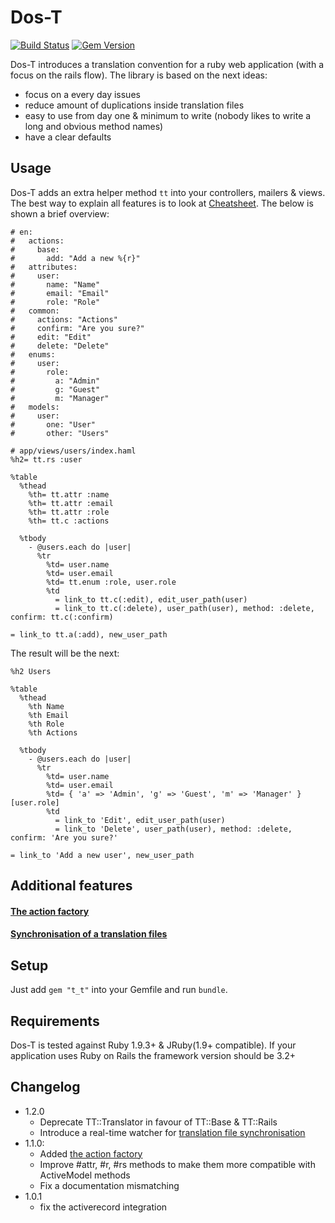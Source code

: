 # Dos-T

[![Build Status](https://travis-ci.org/jalkoby/tt.svg?branch=master)](https://travis-ci.org/jalkoby/tt)
[![Gem Version](https://badge.fury.io/rb/t_t.svg)](https://badge.fury.io/rb/t_t)

Dos-T introduces a translation convention for a ruby web application (with a focus on the rails flow). The library is based on the next ideas:
- focus on a every day issues
- reduce amount of duplications inside translation files
- easy to use from day one & minimum to write (nobody likes to write a long and obvious method names)
- have a clear defaults

## Usage

Dos-T adds an extra helper method `tt` into your controllers, mailers & views. The best way to explain all features
is to look at [Cheatsheet](./cheatsheet.md). The below is shown a brief overview:

```Haml
# en:
#   actions:
#     base:
#       add: "Add a new %{r}"
#   attributes:
#     user:
#       name: "Name"
#       email: "Email"
#       role: "Role"
#   common:
#     actions: "Actions"
#     confirm: "Are you sure?"
#     edit: "Edit"
#     delete: "Delete"
#   enums:
#     user:
#       role:
#         a: "Admin"
#         g: "Guest"
#         m: "Manager"
#   models:
#     user:
#       one: "User"
#       other: "Users"

# app/views/users/index.haml
%h2= tt.rs :user

%table
  %thead
    %th= tt.attr :name
    %th= tt.attr :email
    %th= tt.attr :role
    %th= tt.c :actions

  %tbody
    - @users.each do |user|
      %tr
        %td= user.name
        %td= user.email
        %td= tt.enum :role, user.role
        %td
          = link_to tt.c(:edit), edit_user_path(user)
          = link_to tt.c(:delete), user_path(user), method: :delete, confirm: tt.c(:confirm)

= link_to tt.a(:add), new_user_path
```

The result will be the next:
```Haml
%h2 Users

%table
  %thead
    %th Name
    %th Email
    %th Role
    %th Actions

  %tbody
    - @users.each do |user|
      %tr
        %td= user.name
        %td= user.email
        %td= { 'a' => 'Admin', 'g' => 'Guest', 'm' => 'Manager' }[user.role]
        %td
          = link_to 'Edit', edit_user_path(user)
          = link_to 'Delete', user_path(user), method: :delete, confirm: 'Are you sure?'

= link_to 'Add a new user', new_user_path
```

## Additional features

#### [The action factory](./docs/action_factory.md)

#### [Synchronisation of a translation files](./docs/synchronisation.md)

## Setup

Just add `gem "t_t"` into your Gemfile and run `bundle`.

## Requirements

Dos-T is tested against Ruby 1.9.3+ & JRuby(1.9+ compatible). If your application uses Ruby on Rails the framework version should be 3.2+

## Changelog
- 1.2.0
  - Deprecate TT::Translator in favour of TT::Base & TT::Rails
  - Introduce a real-time watcher for [translation file synchronisation](./docs/synchronisation.md)
- 1.1.0:
  - Added [the action factory](./docs/action_factory.md)
  - Improve #attr, #r, #rs methods to make them more compatible with ActiveModel methods
  - Fix a documentation mismatching
- 1.0.1
  - fix the activerecord integration
